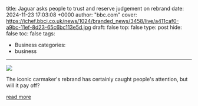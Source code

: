title: Jaguar asks people to trust and reserve judgement on rebrand
date: 2024-11-23 17:03:08 +0000
author: "bbc.com"
cover: https://ichef.bbci.co.uk/news/1024/branded_news/3458/live/a411caf0-a9bc-11ef-8d23-65c6bc113e5d.jpg
draft: false
top: false
type: post
hide: false
toc: false
tags:
  - Business
categories:
  - business
---

![](https://ichef.bbci.co.uk/news/1024/branded_news/3458/live/a411caf0-a9bc-11ef-8d23-65c6bc113e5d.jpg)

The iconic carmaker's rebrand has certainly caught people's attention, but will it pay off?

[read more](https://www.bbc.com/news/articles/c20ny39wpg3o)
